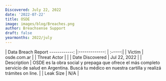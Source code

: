```yaml
---
Discovered: July 22, 2022
date: '2022-07-22'
title: OSDE
image: images/blog/Breaches.png
author: Breachsense Support
draft: false
yearmonths: 2022/july
---
```



| Data Breach Report
------------:     |:-------------:    | :-----:|
| Victim      | osde.com.ar      | 
| Threat Actor      |       | 
| Date Discovered      | Jul 22, 2022      | 
| Description      | OSDE es la obra social y prepaga que ofrece el más completo servicio de salud en Argentina. Buscá tu médico en nuestra cartilla y realizá trámites on line.      | 
| Leak Size      | N/A      | 

